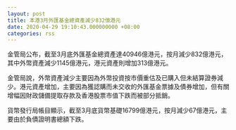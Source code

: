 ```yaml
---
layout: post
title: 本港3月外匯基金總資產減少832億港元
date: 2020-04-29 19:10:43.000000000 +08:00
categories: rss
---
```


金管局公布，截至3月底外匯基金總資產達40946億港元，按月減少832億港元，其中外幣資產減少1145億港元，港元資產則增加313億港元。

金管局說，外幣資產減少主要因為外幣投資按市價重估及已購入但未結算證券減少。港元資產增加，主要因為獲認購而未交收的外匯基金票據及債券增加，但有關增幅因財政儲備提取存款及香港股票市值下跌而被部分抵銷。

貨幣發行局帳目顯示，截至3月底貨幣基礎16799億港元，按月減少67億港元，主要由於負債證明書總額下跌。
